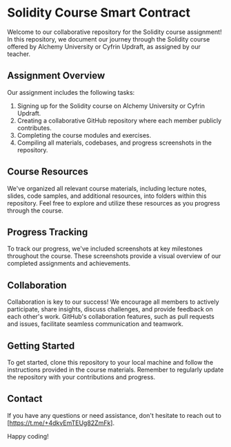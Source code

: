 # Solidity Course Smart Contract

Welcome to our collaborative repository for the Solidity course assignment! In this repository, we document our journey through the Solidity course offered by Alchemy University or Cyfrin Updraft, as assigned by our teacher.

## Assignment Overview
Our assignment includes the following tasks:
1. Signing up for the Solidity course on Alchemy University or Cyfrin Updraft.
2. Creating a collaborative GitHub repository where each member publicly contributes.
3. Completing the course modules and exercises.
4. Compiling all materials, codebases, and progress screenshots in the repository.

## Course Resources
We've organized all relevant course materials, including lecture notes, slides, code samples, and additional resources, into folders within this repository. Feel free to explore and utilize these resources as you progress through the course.

## Progress Tracking
To track our progress, we've included screenshots at key milestones throughout the course. These screenshots provide a visual overview of our completed assignments and achievements.

## Collaboration
Collaboration is key to our success! We encourage all members to actively participate, share insights, discuss challenges, and provide feedback on each other's work. GitHub's collaboration features, such as pull requests and issues, facilitate seamless communication and teamwork.

## Getting Started
To get started, clone this repository to your local machine and follow the instructions provided in the course materials. Remember to regularly update the repository with your contributions and progress.

## Contact
If you have any questions or need assistance, don't hesitate to reach out to [https://t.me/+4dkvEmTEUg82ZmFk].

Happy coding!
